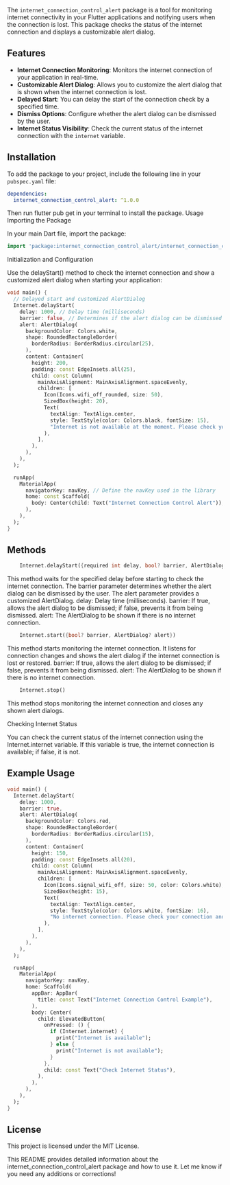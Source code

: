 The `internet_connection_control_alert` package is a tool for monitoring internet connectivity in your Flutter applications and notifying users when the connection is lost. This package checks the status of the internet connection and displays a customizable alert dialog.

## Features

- **Internet Connection Monitoring**: Monitors the internet connection of your application in real-time.
- **Customizable Alert Dialog**: Allows you to customize the alert dialog that is shown when the internet connection is lost.
- **Delayed Start**: You can delay the start of the connection check by a specified time.
- **Dismiss Options**: Configure whether the alert dialog can be dismissed by the user.
- **Internet Status Visibility**: Check the current status of the internet connection with the `internet` variable.

## Installation

To add the package to your project, include the following line in your `pubspec.yaml` file:

```yaml
dependencies:
  internet_connection_control_alert: ^1.0.0
```

Then run flutter pub get in your terminal to install the package.
Usage
Importing the Package

In your main Dart file, import the package:

```dart
import 'package:internet_connection_control_alert/internet_connection_control_alert.dart';
```

Initialization and Configuration

Use the delayStart() method to check the internet connection and show a customized alert dialog when starting your application:

```dart
void main() {
  // Delayed start and customized AlertDialog
  Internet.delayStart(
    delay: 1000, // Delay time (milliseconds)
    barrier: false, // Determines if the alert dialog can be dismissed
    alert: AlertDialog(
      backgroundColor: Colors.white,
      shape: RoundedRectangleBorder(
        borderRadius: BorderRadius.circular(25),
      ),
      content: Container(
        height: 200,
        padding: const EdgeInsets.all(25),
        child: const Column(
          mainAxisAlignment: MainAxisAlignment.spaceEvenly,
          children: [
            Icon(Icons.wifi_off_rounded, size: 50),
            SizedBox(height: 20),
            Text(
              textAlign: TextAlign.center,
              style: TextStyle(color: Colors.black, fontSize: 15),
              "Internet is not available at the moment. Please check your internet connection and try again.",
            ),
          ],
        ),
      ),
    ),
  );

  runApp(
    MaterialApp(
      navigatorKey: navKey, // Define the navKey used in the library
      home: const Scaffold(
        body: Center(child: Text("Internet Connection Control Alert")),
      ),
    ),
  );
}
```

## Methods

```dart
    Internet.delayStart({required int delay, bool? barrier, AlertDialog? alert})
```
This method waits for the specified delay before starting to check the internet connection. The barrier parameter determines whether the alert dialog can be dismissed by the user. The alert parameter provides a customized AlertDialog.
        delay: Delay time (milliseconds).
        barrier: If true, allows the alert dialog to be dismissed; if false, prevents it from being dismissed.
        alert: The AlertDialog to be shown if there is no internet connection.

```dart
    Internet.start({bool? barrier, AlertDialog? alert})
```
This method starts monitoring the internet connection. It listens for connection changes and shows the alert dialog if the internet connection is lost or restored.
        barrier: If true, allows the alert dialog to be dismissed; if false, prevents it from being dismissed.
        alert: The AlertDialog to be shown if there is no internet connection.

```dart
    Internet.stop()
```
This method stops monitoring the internet connection and closes any shown alert dialogs.

Checking Internet Status

You can check the current status of the internet connection using the Internet.internet variable. If this variable is true, the internet connection is available; if false, it is not.

## Example Usage

```dart
void main() {
  Internet.delayStart(
    delay: 1000,
    barrier: true,
    alert: AlertDialog(
      backgroundColor: Colors.red,
      shape: RoundedRectangleBorder(
        borderRadius: BorderRadius.circular(15),
      ),
      content: Container(
        height: 150,
        padding: const EdgeInsets.all(20),
        child: const Column(
          mainAxisAlignment: MainAxisAlignment.spaceEvenly,
          children: [
            Icon(Icons.signal_wifi_off, size: 50, color: Colors.white),
            SizedBox(height: 15),
            Text(
              textAlign: TextAlign.center,
              style: TextStyle(color: Colors.white, fontSize: 16),
              "No internet connection. Please check your connection and try again.",
            ),
          ],
        ),
      ),
    ),
  );

  runApp(
    MaterialApp(
      navigatorKey: navKey,
      home: Scaffold(
        appBar: AppBar(
          title: const Text("Internet Connection Control Example"),
        ),
        body: Center(
          child: ElevatedButton(
            onPressed: () {
              if (Internet.internet) {
                print("Internet is available");
              } else {
                print("Internet is not available");
              }
            },
            child: const Text("Check Internet Status"),
          ),
        ),
      ),
    ),
  );
}
```

## License

This project is licensed under the MIT License.

This README provides detailed information about the internet_connection_control_alert package and how to use it. Let me know if you need any additions or corrections!